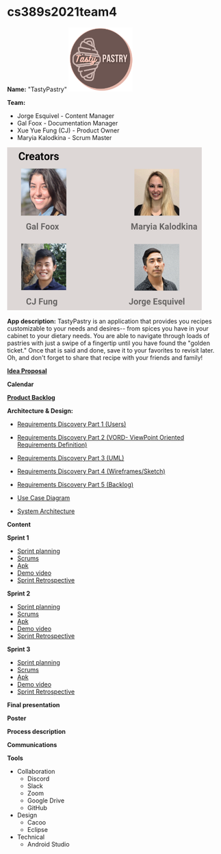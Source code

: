 # cs389s2021team4

**Name:**
"TastyPastry"
<img src="TastyPastry%20LOGO.png" width="150" height="150">


**Team:**
* Jorge Esquivel - Content Manager 
* Gal Foox - Documentation Manager 
* Xue Yue Fung (CJ) - Product Owner
* Maryia Kalodkina - Scrum Master

<img src="TastyPastry%20Team.png" width="455" height="380">



**App description:**
TastyPastry is an application that provides you recipes customizable to your
needs and desires-- from spices you have in your cabinet to your dietary needs.
You are able to navigate through loads of pastries with just a swipe of 
a fingertip until you have found the "golden ticket." Once that is said and 
done, save it to your favorites to revisit later. Oh, and don't forget to 
share that recipe with your friends and family!


**[Idea Proposal](https://docs.google.com/document/d/13b1pzBJSbs-C4DUQ_D-Zo6fiSPpdRpsG/edit)**

**Calendar**

**[Product Backlog](https://docs.google.com/spreadsheets/d/1XJsuP673qQWtqFeexj1-ckAGnXtApbehGOfuTYK7cYU/edit#gid=8)**

**Architecture & Design:**
* [Requirements Discovery Part 1 (Users)](https://docs.google.com/document/d/1CXc8VuJnNqZo1TADJ18F0ZM8K2cH1K9Pb8XjaXjqVPw/edit?usp=sharing)
* [Requirements Discovery Part 2 (VORD- ViewPoint Oriented Requirements Definition)](https://docs.google.com/document/d/1CXc8VuJnNqZo1TADJ18F0ZM8K2cH1K9Pb8XjaXjqVPw/edit?usp=sharing)
* [Requirements Discovery Part 3 (UML)](https://drive.google.com/drive/u/0/folders/15YlIgy9fRNj3P3feJptQIoVaiiTwfioI)
* [Requirements Discovery Part 4 (Wireframes/Sketch)](https://drive.google.com/drive/u/0/folders/15YlIgy9fRNj3P3feJptQIoVaiiTwfioI) 
* [Requirements Discovery Part 5 (Backlog)](https://docs.google.com/spreadsheets/d/1XJsuP673qQWtqFeexj1-ckAGnXtApbehGOfuTYK7cYU/edit#gid=8)

* [Use Case Diagram](https://drive.google.com/drive/folders/15YlIgy9fRNj3P3feJptQIoVaiiTwfioI)
* [System Architecture](https://drive.google.com/drive/folders/15YlIgy9fRNj3P3feJptQIoVaiiTwfioI)

**Content**


**Sprint 1**

* [Sprint planning](https://docs.google.com/spreadsheets/d/1FYRjFa7cPw5xhYlIALcr-UL23jYdrvWT9XfYUnLm4R8/edit?usp=sharing)
* [Scrums](https://docs.google.com/document/d/1GOGbstIiELH-WrhknsiAPiqFx0DwTkWk-BMCDCdkev0/edit?usp=sharing)
* [Apk](https://github.com/paceuniversity/cs389s2021team4/blob/89d72a608c5eae7801fb83843296d117d98bbc40/Sprint1apk.zip)
* [Demo video](https://youtu.be/OcDgR__dIRU)
* [Sprint Retrospective](https://docs.google.com/document/d/1mWPM_wn3rYNUgnoGLSwjg7eper2Lk2AenLWYyJSupvw/edit?usp=sharing)


**Sprint 2**

* [Sprint planning](https://docs.google.com/spreadsheets/d/1FYRjFa7cPw5xhYlIALcr-UL23jYdrvWT9XfYUnLm4R8/edit#gid=2114772481)
* [Scrums](https://docs.google.com/document/d/1sqbBSqMJrJ6Y8xRk3IfUjQlc-arVyf2sGsLKEhAuKMc/edit?usp=sharing)
* [Apk](https://github.com/paceuniversity/cs389s2021team4/blob/89d72a608c5eae7801fb83843296d117d98bbc40/Sprint2apk.zip)
* [Demo video](https://youtu.be/WyPhXanq0g8)
* [Sprint Retrospective](https://docs.google.com/document/d/1FeoPX6Lw6UP9bvWm2olhHtuI3St0hxdHrzFp7L0cyUk/edit?usp=sharing)

**Sprint 3** 

* [Sprint planning](https://docs.google.com/spreadsheets/d/1FYRjFa7cPw5xhYlIALcr-UL23jYdrvWT9XfYUnLm4R8/edit?usp=sharing)
* [Scrums](https://docs.google.com/document/d/1GVLS4jndPjJ1B3d0sJiRzZhpo81ZC6qtOeGPfHVu29M/edit?usp=sharing)
* [Apk](https://github.com/paceuniversity/cs389s2021team4/blob/f80c21d54cf2b77c7936bbefcc6d032e9926788c/Sprint3apk.zip)
* [Demo video](https://youtu.be/5KSXjOuwXoE)
* [Sprint Retrospective](https://docs.google.com/document/d/1IL7WgJzMDJpKxYvA7LDG_-0kTZkwXAWviyiVhRp4OeI/edit?usp=sharing)

**Final presentation**

**Poster**

**Process description**

**Communications**

**Tools**
* Collaboration
  * Discord
  * Slack
  * Zoom
  * Google Drive
  * GitHub
* Design
  * Cacoo
  * Eclipse
* Technical
  * Android Studio
